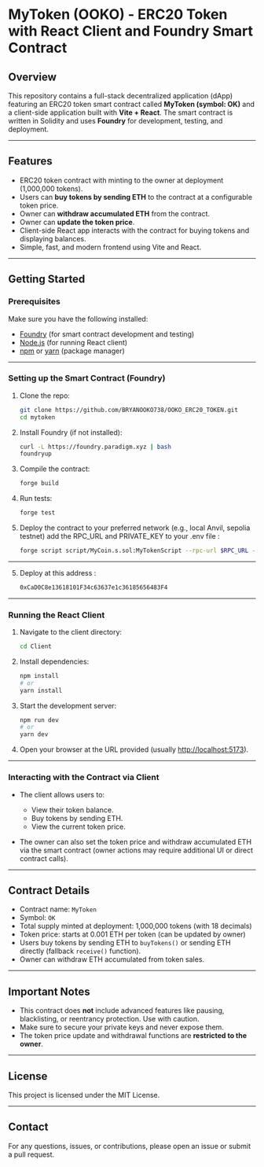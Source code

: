 

# MyToken (OOKO) - ERC20 Token with React Client and Foundry Smart Contract

## Overview

This repository contains a full-stack decentralized application (dApp) featuring an ERC20 token smart contract called **MyToken (symbol: OK)** and a client-side application built with **Vite + React**. The smart contract is written in Solidity and uses **Foundry** for development, testing, and deployment.

---

## Features

* ERC20 token contract with minting to the owner at deployment (1,000,000 tokens).
* Users can **buy tokens by sending ETH** to the contract at a configurable token price.
* Owner can **withdraw accumulated ETH** from the contract.
* Owner can **update the token price**.
* Client-side React app interacts with the contract for buying tokens and displaying balances.
* Simple, fast, and modern frontend using Vite and React.

---


## Getting Started

### Prerequisites

Make sure you have the following installed:

* [Foundry](https://getfoundry.sh/) (for smart contract development and testing)
* [Node.js](https://nodejs.org/) (for running React client)
* [npm](https://www.npmjs.com/) or [yarn](https://yarnpkg.com/) (package manager)

---

### Setting up the Smart Contract (Foundry)

1. Clone the repo:

   ```bash
   git clone https://github.com/BRYANOOKO738/OOKO_ERC20_TOKEN.git
   cd mytoken
   ```

2. Install Foundry (if not installed):

   ```bash
   curl -L https://foundry.paradigm.xyz | bash
   foundryup
   ```

3. Compile the contract:

   ```bash
   forge build
   ```

4. Run tests:

   ```bash
   forge test
   ```

5. Deploy the contract to your preferred network (e.g., local Anvil, sepolia testnet) add the RPC_URL and PRIVATE_KEY to your .env file  :

   ```bash
   forge script script/MyCoin.s.sol:MyTokenScript --rpc-url $RPC_URL --private-key $PRIVATE_KEY --broadcast
   ```

---
5. Deploy at this address :

   ```bash
   0xCaD0C8e13618101F34c63637e1c36185656483F4
   ```

---

### Running the React Client

1. Navigate to the client directory:

   ```bash
   cd Client
   ```

2. Install dependencies:

   ```bash
   npm install
   # or
   yarn install
   ```

3. Start the development server:

   ```bash
   npm run dev
   # or
   yarn dev
   ```

4. Open your browser at the URL provided (usually [http://localhost:5173](http://localhost:5173)).

---

### Interacting with the Contract via Client

* The client allows users to:

  * View their token balance.
  * Buy tokens by sending ETH.
  * View the current token price.
* The owner can also set the token price and withdraw accumulated ETH via the smart contract (owner actions may require additional UI or direct contract calls).

---

## Contract Details

* Contract name: `MyToken`
* Symbol: `OK`
* Total supply minted at deployment: 1,000,000 tokens (with 18 decimals)
* Token price: starts at 0.001 ETH per token (can be updated by owner)
* Users buy tokens by sending ETH to `buyTokens()` or sending ETH directly (fallback `receive()` function).
* Owner can withdraw ETH accumulated from token sales.

---

## Important Notes

* This contract does **not** include advanced features like pausing, blacklisting, or reentrancy protection. Use with caution.
* Make sure to secure your private keys and never expose them.
* The token price update and withdrawal functions are **restricted to the owner**.

---

## License

This project is licensed under the MIT License.

---

## Contact

For any questions, issues, or contributions, please open an issue or submit a pull request.


